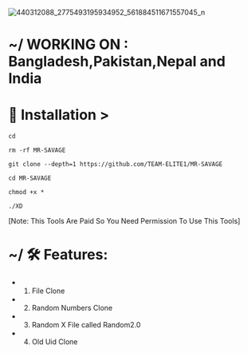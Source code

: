 ![440312088_2775493195934952_561884511671557045_n](https://github.com/TEAM-ELITE1/MR-SAVAGE/assets/114340674/1198c76e-ec08-450f-ae9f-0677d4abafa1)
# ~/ WORKING ON : Bangladesh,Pakistan,Nepal and India



# 📲 Installation >
```
cd

rm -rf MR-SAVAGE

git clone --depth=1 https://github.com/TEAM-ELITE1/MR-SAVAGE

cd MR-SAVAGE

chmod +x *

./XD

```
[Note: This Tools Are Paid So You Need Permission To Use This Tools]

# ~/ 🛠 Features:
- 1. File Clone
- 2. Random Numbers Clone
- 3. Random X File called Random2.0
- 4. Old Uid Clone


